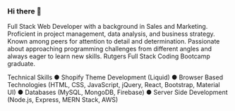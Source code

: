 ### Hi there 👋
Full Stack Web Developer with a background in Sales and Marketing. Proficient in project management, data analysis, and business strategy. Known among peers for attention to detail and determination. Passionate about approaching programming challenges from different angles and always eager to learn new skills. Rutgers Full Stack Coding Bootcamp graduate.

Technical Skills
● Shopify Theme Development (Liquid)
● Browser Based Technologies (HTML, CSS, JavaScript, jQuery, React, Bootstrap, Material UI)
● Databases (MySQL, MongoDB, Firebase)
● Server Side Development (Node.js, Express, MERN Stack, AWS)

<!--
**las348/las348** is a ✨ _special_ ✨ repository because its `README.md` (this file) appears on your GitHub profile.

Here are some ideas to get you started:

- 🔭 I’m currently working on ...
- 🌱 I’m currently learning ...
- 👯 I’m looking to collaborate on ...
- 🤔 I’m looking for help with ...
- 💬 Ask me about ...
- 📫 How to reach me: ...
- 😄 Pronouns: ...
- ⚡ Fun fact: ...
-->
